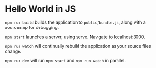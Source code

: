 # Hello World in JS

`npm run build` builds the application to `public/bundle.js`, along with a sourcemap for debugging.

`npm start` launches a server, using serve. Navigate to localhost:3000.

`npm run watch` will continually rebuild the application as your source files change.

`npm run dev` will run `npm start` and `npm run watch` in parallel.